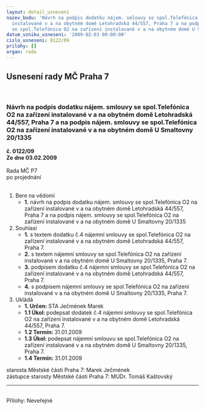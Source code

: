 ```yaml
---
layout: detail_usneseni
nazev_bodu: 'Návrh na podpis dodatku nájem. smlouvy se spol.Telefónica O2 na zařízení
  instalované v a na obytném domě Letohradská 44/557, Praha 7 a na podpis nájem. smlouvy
  se spol.Telefónica O2 na zařízení instalované v a na obytném domě U Smaltovny 20/1335 '
datum_vzniku_usneseni: '2009-02-03 00:00:00'
cislo_usneseni: 0122/09
prilohy: []
organ: rada
---
```

<div id="ucUsn_pList" class="usn">
	<span><h2>Usnesení rady MČ Praha 7 </h2>
<br></span><div class="standBody">
<span><h3>Návrh na podpis dodatku nájem. smlouvy se spol.Telefónica O2 na zařízení instalované v a na obytném domě Letohradská 44/557, Praha 7 a na podpis nájem. smlouvy se spol.Telefónica O2 na zařízení instalované v a na obytném domě U Smaltovny 20/1335 </h3></span><div class="center">
		<strong>č. 0122/09</strong><br>
	</div>
<div class="center">
		<strong>Ze dne 03.02.2009</strong><br><br>
	</div>Rada MČ P7<br> po projednání<br><br><ol>
<li>Bere na vědomí<ul><li>
<strong>1.</strong> návrh na podpis dodatku nájem. smlouvy se spol.Telefónica O2 na zařízení instalované v a na obytném domě Letohradská 44/557, Praha 7 a na podpis nájem. smlouvy se spol.Telefónica O2 na zařízení instalované v a na obytném domě U Smaltovny 20/1335 </li></ul>
</li>
<li>Souhlasí<ul>
<li>
<strong>1.</strong> s textem dodatku č.4 nájemní smlouvy se spol.Telefónica O2 na zařízení instalované v a na obytném domě Letohradská 44/557, Praha 7.  </li>
<li>
<strong>2.</strong> s textem nájemní smlouvy se spol.Telefónica O2 na zařízení instalované v a na obytném domě U Smaltovny 20/1335, Praha 7.</li>
<li>
<strong>3.</strong> podpisem dodatku č.4 nájemní smlouvy se spol.Telefónica O2 na zařízení instalované v a na obytném domě Letohradská 44/557, Praha 7.  </li>
<li>
<strong>4.</strong> s podpisem nájemní smlouvy se spol.Telefónica O2 na zařízení instalované v a na obytném domě U Smaltovny 20/1335, Praha 7.</li>
</ul>
</li>
<li>Ukládá<ul>
<li>
<strong>1. Určen: </strong>STA Ječmének Marek</li>
<li>
<strong>1.1 Úkol: </strong>podepsat dodatek č.4  nájemní  smlouvy se spol.Telefónica O2 na zařízení instalované v a na obytném domě Letohradská 44/557, Praha 7. </li>
<li>
<strong>1.2 Termín: </strong>31.01.2009</li>
<li>
<strong>1.3 Úkol: </strong>podepsat nájemní smlouvu se spol.Telefónica O2 na zařízení instalované v a na obytném domě U Smaltovny 20/1335, Praha 7.</li>
<li>
<strong>1.4 Termín: </strong>31.01.2009</li>
</ul>
</li>
</ol>starosta Městské části Praha 7: Marek Ječmének<br>zástupce starosty Městské části Praha 7: MUDr. Tomáš Kaštovský <hr>
<br>Přílohy: Neveřejné</div>
</div>
